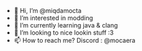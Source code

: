 - 👋 Hi, I’m @miqdamocta
- 👀 I’m interested in modding
- 🌱 I’m currently learning java & clang
- 💞️ I’m looking to nice lookin stuff :3
- 📫 How to reach me? Discord : @mocaera

<!---
Miqdamocta/Miqdamocta is a ✨ special ✨ repository because its `README.md` (this file) appears on your GitHub profile.
--->
